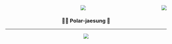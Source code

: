 <div align="center">
  
  <img align="right" src="https://github-readme-stats.vercel.app/api/top-langs/?username=Polar-jaesung&theme=dracula&exclude_repo=Computer-Science-Engineering&layout=compact&langs_count=10"/>
  
  
  
 <img src="https://Xin chao<br>안녕하세요<br>Hello.vercel.app/api?type=wave&color=auto&height=300&section=header&text=capsule%20render&fontSize=90" />
 
 
  ### 🐻‍❄️ Polar-jaesung 🐋 
  
  ---
  
 <a href="https://hits.seeyoufarm.com">
 <img src="https://hits.seeyoufarm.com/api/count/incr/badge.svg?url=https%3A%2F%2Fgithub.com%2FPolar-jaesung%2F&count_bg=%233767DA&title_bg=%23141313&icon=github.svg&icon_color=%23E7E7E7&title=Jaesung%27s+Github&edge_flat=false"/></a>
  
 

  <br>
 
</div>
